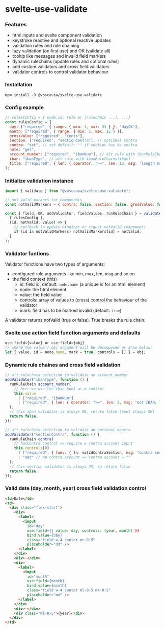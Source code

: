 # svelte-use-validate

### <b>Features</b>
* html inputs and svelte component validation
* keystroke reactive and optional reactive updates
* validation rules and rule chaining
* lazy validation (on first use) and OK (validate all)
* tooltip like messages and invalid field markers
* dynamic rulechains (update rules and optional rules)
* add custom validators and cross field validators
* validator controls to control validator behaviour

### <b>Installation</b>
```
npm install -D @voscausa/svelte-use-validate
```

### <b>Config example</b>

```js
// rulesConfig = { node.id: rule or [rulechain ...], ...}
const rulesConfig = {
  day: ["required", { range: { min: 1, max: 31 } }, "dayOk"],
  month: ["required", { range: { min: 1, max: 12 } }],
  grossValue: ["required", "cents"],
  section: ["required", "sectionContra"], // optional contra
  contra: "set", // set default: "" if section has no contra
  note: "get",
  account_number: ["required", "ibanNum"], // alt rule with ibanRuleChains(iban)
  iban: "ibanType", // alt rule with ibanRuleChains(iban)
  title: ["required", { len: { operator: ">=", len: 10, msg: "length must be >= 10" } }],
};
```

### <b>Initialize validation instance</b>

```js
import { validate } from "@voscausa/svelte-use-validate";

// not valid markers for components
const notValidMarkers = { contra: false, section: false, grossValue: false };

const { field, OK, addValidator, fieldValues, runRuleChain } = validate(
  { rulesConfig },
  (id, notValid, value) => {
    // callback to update bindings or signal notValid components
    if (id in notValidMarkers) notValidMarkers[id] = notValid;
  }
);
```

### <b>Validator funtions</b>

Validator functions have two types of arguments:
* configured rule arguments like min, max, len, msg and so on
* the field context (this)
  * id: field id, default: ```node.name``` (a unique id for an html element)
  * node: the html element
  * value: the field value
  * controls: array of values to (cross) control the behaviour of the validator
  * mark: field has to be marked invalid (default: ```true```)

A validator returns notValid (true or false). True breaks the rule chain.  

### <b>Svelte use action field function arguments and defaults</b>
```js
use:field={value} or use:field={obj}
// where the value / obj argument will be decomposed as show below:
let { value, id = node.name, mark = true, controls = [] } = obj;    
```

### <b>Dynamic rule chaines and cross field validation</b>

```js
// alt rulechain selection to validate an account_number
addValidator("ibanType", function () {
  runRuleChain.account_number(
    // here we use the iban bool as a control
    this.value
      ? ["required", "ibanNum"]
      : ["required", { len: { operator: ">=", len: 3, msg: "not IBAN; length must be > 3" } }]
  );
  // this iban validator is always OK, return false (bool always OK)
  return false;
});
```

```js
// alt rulechain selection to validate an optional contra
addValidator("sectionContra", function () {
  runRuleChain.contra(
    // hasContra control => require a contra account input
    this.controls[0]
      ? ["required", { func: { fn: validContraSection, msg: "contra section missing" } }]
      : "set" // no contra account => contra account = ""
  );
  // this section validator is always OK, so return false
  return false;
});
```

### <b>Valid date (day, month, year) cross field validation control</b>

```html
<td>Date</td>
<td>
  <div class="flex-start">
    <div>
      <label>
        <input
          id="day"
          use:field={{ value: day, controls: [year, month] }}
          bind:value={day}
          class="field w-4 center mr-0-5"
          placeholder="dd" />
      </label>
    </div>
    <div>-</div>
    <div>
      <label>
        <input
          id="month"
          use:field={month}
          bind:value={month}
          class="field w-4 center ml-0-5 mr-0-5"
          placeholder="mm" />
      </label>
    </div>
    <div>-</div>
    <div class="ml-0-5">{year}</div>
  </div>
</td>
```